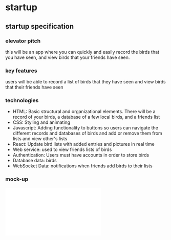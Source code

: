 # startup
## startup specification
### elevator pitch
this will be an app where you can quickly and easily record the birds that you have seen, and view birds that your friends have seen.
### key features
users will be able to record a list of birds that they have seen and view birds that their friends have seen
### technologies
* HTML: Basic structural and organizational elements. There will be a record of your birds, a database of a few local birds, and a friends list
* CSS: Styling and animating
* Javascript: Adding functionality to buttons so users can navigate the different records and databases of birds and add or remove them from lists and view other's lists
* React: Update bird lists with added entries and pictures in real time
* Web service: used to view friends lists of birds
* Authentication: Users must have accounts in order to store birds
* Database data: birds
* WebSocket Data: notifications when friends add birds to their lists
### mock-up
![mock-up](startup_spec.pdf "Mock-Up")